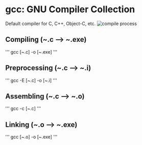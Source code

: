 # gcc: GNU Compiler Collection
Default compiler for C, C++, Object-C, etc.
![compile process](https://www.google.com/url?sa=i&url=https%3A%2F%2Fmedium.com%2F%40vietkieutie%2Fwhat-happens-when-you-type-gcc-main-c-2a136896ade3&psig=AOvVaw1rL1JjJwpodCy8yTZy1uZf&ust=1603004657507000&source=images&cd=vfe&ved=0CAIQjRxqFwoTCKCz-YWIu-wCFQAAAAAdAAAAABAD "compile process")

## Compiling (~.c --> ~.exe)
'''
gcc [~.c] -o [~.exe]
'''

## Preprocessing (~.c --> ~.i)
'''
gcc -E [~.c] -o [~.i]
'''

## Assembling (~.c --> ~.o)
'''
gcc -c [~.c]
'''

## Linking (~.o --> ~.exe)
'''
gcc [~.o] -o [~.exe]
'''
